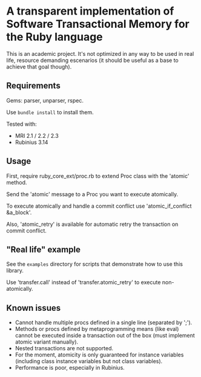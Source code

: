 # A transparent implementation of Software Transactional Memory for the Ruby language

This is an academic project. It's not optimized in any way to be used in real life, resource demanding escenarios (it should be useful as a base to achieve that goal though).

## Requirements

Gems: parser, unparser, rspec.

Use `bundle install` to install them.

Tested with:
 - MRI 2.1 / 2.2 / 2.3
 - Rubinius 3.14

## Usage

First, require ruby_core_ext/proc.rb to extend Proc class with the 'atomic' method.

Send the 'atomic' message to a Proc you want to execute atomically.

To execute atomically and handle a commit conflict use 'atomic\_if\_conflict \&a\_block'.

Also, 'atomic\_retry' is available for automatic retry the transaction on commit conflict.

## "Real life" example

See the `examples` directory for scripts that demonstrate how to use this library.

Use 'transfer.call' instead of 'transfer.atomic_retry' to execute non-atomically.

## Known issues

- Cannot handle multiple procs defined in a single line (separated 
by ';').
- Methods or procs defined by metaprogramming means (like eval) 
cannot be executed inside a transaction out of the box (must 
implement atomic variant manually).
- Nested transactions are not supported.
- For the moment, atomicity is only guaranteed for instance 
variables (including class instance variables but not class 
variables).
- Performance is poor, especially in Rubinius.

